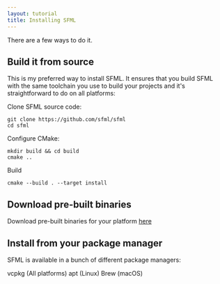 ```yaml
---
layout: tutorial
title: Installing SFML
---
```


There are a few ways to do it.

## Build it from source
This is my preferred way to install SFML. It ensures that you build SFML with the same toolchain you use to build your projects and it's straightforward to do on all platforms:

Clone SFML source code:
```
git clone https://github.com/sfml/sfml
cd sfml
```

Configure CMake:
```
mkdir build && cd build
cmake ..
```

Build
```
cmake --build . --target install
```

## Download pre-built binaries

Download pre-built binaries for your platform [here](https://www.sfml-dev.org/download/sfml/2.5.1/)

## Install from your package manager

SFML is available in a bunch of different package managers:

vcpkg (All platforms)
apt (Linux)
Brew (macOS)

